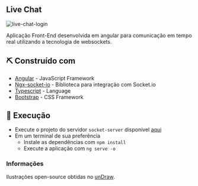 ## Live Chat

<img src="https://i.imgur.com/HOqB2lX.png" alt="live-chat-login">

Aplicação Front-End desenvolvida em angular para comunicação em tempo real utilizando a tecnologia de websockets.

## ⛏️ Construído com

- [Angular](https://angular.io/) - JavaScript Framework
- [Ngx-socket-io](https://www.npmjs.com/package/ngx-socket-io) - Biblioteca para integração com Socket.io
- [Typescript](https://www.typescriptlang.org/) - Language
- [Bootstrap](https://getbootstrap.com/) - CSS Framework

## 🏁 Execução

- Execute o projeto do servidor `socket-server` disponível [aqui](https://github.com/WillACosta/socket-server)
- Em um terminal de sua preferência
  - Instale as dependências com `npm install`
  - Execute a aplicação com `ng serve -o`

### Informações

Ilustrações open-source obtidas no [unDraw](https://undraw.co).
